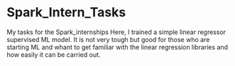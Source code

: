 # Spark_Intern_Tasks
My tasks for the Spark_internships
Here, I trained a simple linear regressor supervised ML model.
It is not very tough but good for those who are starting ML and whant to get familiar with the linear regression libraries and how easily it can be carried out.
